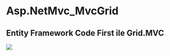 # Asp.NetMvc_MvcGrid
## Entity Framework Code First ile Grid.MVC

<img src="https://raw.githubusercontent.com/fcetinkaya/Asp.NetMvc_MvcGrid/master/MvcGrid.JPG" />

